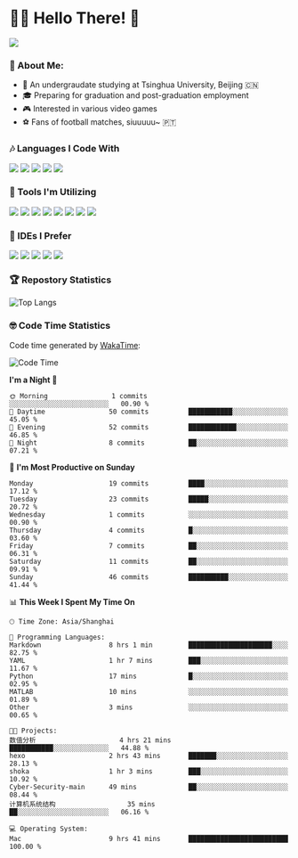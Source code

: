 # 😶‍🌫️ Hello There! 🤩
![](Walt.jpeg)
### 🫣 About Me:

- 🏫 An undergraudate studying at Tsinghua University, Beijing 🇨🇳
- 🎓 Preparing for graduation and post-graduation employment
- 🎮 Interested in various video games
- ⚽ Fans of football matches, siuuuuu~ 🇵🇹

### 🎶 Languages I Code With

![](https://img.shields.io/badge/Python-purple?logo=python) ![](https://img.shields.io/badge/C++-blue?logo=cplusplus) ![](https://img.shields.io/badge/Typescript-darkblue?logo=typescript) ![](https://img.shields.io/badge/Javascript-orange?logo=javascript) ![](https://img.shields.io/badge/Rust-yellow?logo=rust) 

### 👀 Tools I'm Utilizing

![](https://img.shields.io/badge/Pytorch-darkred?logo=pytorch) ![](https://img.shields.io/badge/Torch_Geometric-red?logo=pyg) ![](https://img.shields.io/badge/Jupyter-yellow?logo=jupyter) ![](https://img.shields.io/badge/OpenCV-blue?logo=opencv) ![](https://img.shields.io/badge/React-darkblue?logo=react) ![](https://img.shields.io/badge/mysql-3C5280?logo=Mysql) ![](https://img.shields.io/badge/OpenAI-green?logo=openai) ![](https://img.shields.io/badge/Node.JS-darkgreen?logo=nodedotjs) 

### 🤔 IDEs I Prefer

![](https://img.shields.io/badge/Visual_Studio-darkpink?logo=visualstudio) ![](https://img.shields.io/badge/VSCode-blue?logo=visualstudiocode) ![](https://img.shields.io/badge/Ps-darkblue?logo=adobephotoshop) ![](https://img.shields.io/badge/Pr-purple?logo=adobepremierepro) ![](https://img.shields.io/badge/Office-red?logo=microsoft)

### 🏆 Repostory Statistics

![Top Langs](https://github-readme-stats.vercel.app/api/top-langs/?username=EkkoXiao&layout=compact)

### 🤓 Code Time Statistics

Code time generated by [WakaTime](https://wakatime.com/):

<!--START_SECTION:waka-->
![Code Time](http://img.shields.io/badge/Code%20Time-27%20hrs%201%20min-blue)

**I'm a Night 🦉** 

```text
🌞 Morning                1 commits           ░░░░░░░░░░░░░░░░░░░░░░░░░   00.90 % 
🌆 Daytime                50 commits          ███████████░░░░░░░░░░░░░░   45.05 % 
🌃 Evening                52 commits          ████████████░░░░░░░░░░░░░   46.85 % 
🌙 Night                  8 commits           ██░░░░░░░░░░░░░░░░░░░░░░░   07.21 % 
```
📅 **I'm Most Productive on Sunday** 

```text
Monday                   19 commits          ████░░░░░░░░░░░░░░░░░░░░░   17.12 % 
Tuesday                  23 commits          █████░░░░░░░░░░░░░░░░░░░░   20.72 % 
Wednesday                1 commits           ░░░░░░░░░░░░░░░░░░░░░░░░░   00.90 % 
Thursday                 4 commits           █░░░░░░░░░░░░░░░░░░░░░░░░   03.60 % 
Friday                   7 commits           ██░░░░░░░░░░░░░░░░░░░░░░░   06.31 % 
Saturday                 11 commits          ██░░░░░░░░░░░░░░░░░░░░░░░   09.91 % 
Sunday                   46 commits          ██████████░░░░░░░░░░░░░░░   41.44 % 
```


📊 **This Week I Spent My Time On** 

```text
🕑︎ Time Zone: Asia/Shanghai

💬 Programming Languages: 
Markdown                 8 hrs 1 min         █████████████████████░░░░   82.75 % 
YAML                     1 hr 7 mins         ███░░░░░░░░░░░░░░░░░░░░░░   11.67 % 
Python                   17 mins             █░░░░░░░░░░░░░░░░░░░░░░░░   02.95 % 
MATLAB                   10 mins             ░░░░░░░░░░░░░░░░░░░░░░░░░   01.89 % 
Other                    3 mins              ░░░░░░░░░░░░░░░░░░░░░░░░░   00.65 % 

🐱‍💻 Projects: 
数值分析                     4 hrs 21 mins       ███████████░░░░░░░░░░░░░░   44.88 % 
hexo                     2 hrs 43 mins       ███████░░░░░░░░░░░░░░░░░░   28.13 % 
shoka                    1 hr 3 mins         ███░░░░░░░░░░░░░░░░░░░░░░   10.92 % 
Cyber-Security-main      49 mins             ██░░░░░░░░░░░░░░░░░░░░░░░   08.44 % 
计算机系统结构                  35 mins             ██░░░░░░░░░░░░░░░░░░░░░░░   06.16 % 

💻 Operating System: 
Mac                      9 hrs 41 mins       █████████████████████████   100.00 % 
```


<!--END_SECTION:waka-->
<!--
**EkkoXiao/EkkoXiao** is a ✨ _special_ ✨ repository because its `README.md` (this file) appears on your GitHub profile.

Here are some ideas to get you started:

- 🔭 I’m currently working on ...
- 🌱 I’m currently learning ...
- 👯 I’m looking to collaborate on ...
- 🤔 I’m looking for help with ...
- 💬 Ask me about ...
- 📫 How to reach me: ...
- 😄 Pronouns: ...
- ⚡ Fun fact: ...
-->
